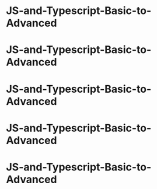 # JS-and-Typescript-Basic-to-Advanced
# JS-and-Typescript-Basic-to-Advanced
# JS-and-Typescript-Basic-to-Advanced
# JS-and-Typescript-Basic-to-Advanced
# JS-and-Typescript-Basic-to-Advanced
